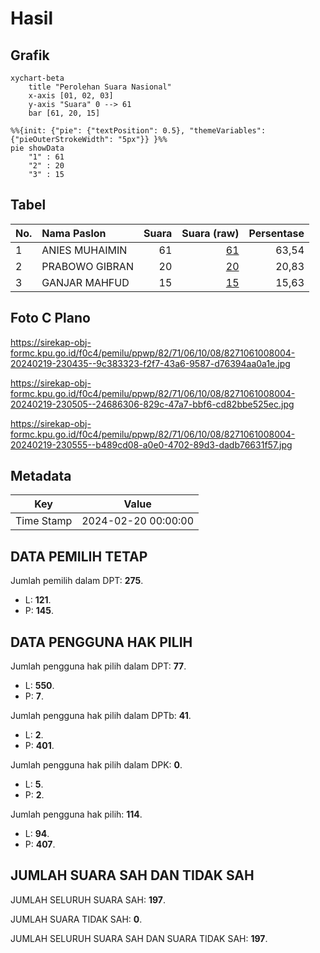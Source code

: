 # Hasil

## Grafik

```mermaid
xychart-beta
    title "Perolehan Suara Nasional"
    x-axis [01, 02, 03]
    y-axis "Suara" 0 --> 61
    bar [61, 20, 15]
```

```mermaid
%%{init: {"pie": {"textPosition": 0.5}, "themeVariables": {"pieOuterStrokeWidth": "5px"}} }%%
pie showData
    "1" : 61
    "2" : 20
    "3" : 15
```

## Tabel

| No. | Nama Paslon    | Suara | Suara (raw) | Persentase |
|:--- |:-------------- | -----:| -----------:| ----------:|
| 1   | ANIES MUHAIMIN | 61    | [61][p-1]   | 63,54      |
| 2   | PRABOWO GIBRAN | 20    | [20][p-2]   | 20,83      |
| 3   | GANJAR MAHFUD  | 15    | [15][p-3]   | 15,63      |


[p-1]: https://github.com/gigit-pemilu/pemilu-2024/blob/main/pilpres/hitung-suara/sub/82-maluku-utara/sub/71-kota-ternate/sub/06-kota-ternate-tengah/sub/1008-kota-baru/sub/004-tps/sub/paslon-1.txt
[p-2]: https://github.com/gigit-pemilu/pemilu-2024/blob/main/pilpres/hitung-suara/sub/82-maluku-utara/sub/71-kota-ternate/sub/06-kota-ternate-tengah/sub/1008-kota-baru/sub/004-tps/sub/paslon-2.txt
[p-3]: https://github.com/gigit-pemilu/pemilu-2024/blob/main/pilpres/hitung-suara/sub/82-maluku-utara/sub/71-kota-ternate/sub/06-kota-ternate-tengah/sub/1008-kota-baru/sub/004-tps/sub/paslon-3.txt

## Foto C Plano

https://sirekap-obj-formc.kpu.go.id/f0c4/pemilu/ppwp/82/71/06/10/08/8271061008004-20240219-230435--9c383323-f2f7-43a6-9587-d76394aa0a1e.jpg

https://sirekap-obj-formc.kpu.go.id/f0c4/pemilu/ppwp/82/71/06/10/08/8271061008004-20240219-230505--24686306-829c-47a7-bbf6-cd82bbe525ec.jpg

https://sirekap-obj-formc.kpu.go.id/f0c4/pemilu/ppwp/82/71/06/10/08/8271061008004-20240219-230555--b489cd08-a0e0-4702-89d3-dadb76631f57.jpg


## Metadata

| Key        | Value               |
| ---------- | ------------------- |
| Time Stamp | 2024-02-20 00:00:00 |


## DATA PEMILIH TETAP

Jumlah pemilih dalam DPT: **275**.
 * L: **121**.
 * P: **145**.

## DATA PENGGUNA HAK PILIH

Jumlah pengguna hak pilih dalam DPT: **77**.
 * L: **550**.
 * P: **7**.

Jumlah pengguna hak pilih dalam DPTb: **41**.
 * L: **2**.
 * P: **401**.

Jumlah pengguna hak pilih dalam DPK: **0**.
 * L: **5**.
 * P: **2**.

Jumlah pengguna hak pilih: **114**.
 * L: **94**.
 * P: **407**.

## JUMLAH SUARA SAH DAN TIDAK SAH

JUMLAH SELURUH SUARA SAH: **197**.

JUMLAH SUARA TIDAK SAH: **0**.

JUMLAH SELURUH SUARA SAH DAN SUARA TIDAK SAH: **197**.


